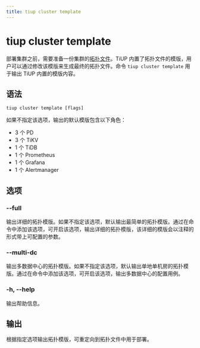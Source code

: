 ```yaml
---
title: tiup cluster template
---
```


# tiup cluster template

部署集群之前，需要准备一份集群的[拓扑文件](/tiup/tiup-cluster-topology-reference.md)。TiUP 内置了拓扑文件的模版，用户可以通过修改该模版来生成最终的拓扑文件。命令 `tiup cluster template` 用于输出 TiUP 内置的模版内容。

## 语法

```shell
tiup cluster template [flags]
```

如果不指定该选项，输出的默认模版包含以下角色：

- 3 个 PD
- 3 个 TiKV
- 1 个 TiDB
- 1 个 Prometheus
- 1 个 Grafana
- 1 个 Alertmanager

## 选项

### --full

输出详细的拓扑模版。如果不指定该选项，默认输出最简单的拓扑模版。通过在命令中添加该选项，可开启该选项，输出详细的拓扑模版，该详细的模版会以注释的形式带上可配置的参数。

### --multi-dc

输出多数据中心的拓扑模版。如果不指定该选项，默认输出单地单机房的拓扑模版。通过在命令中添加该选项，可开启该选项，输出多数据中心的配置用例。

### -h, --help

输出帮助信息。

## 输出

根据指定选项输出拓扑模版，可重定向到拓扑文件中用于部署。
